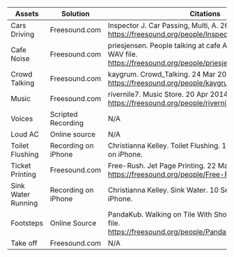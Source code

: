 | Assets | Solution | Citations |
| ------------ | ------------- | ------------- |
| Cars Driving | Freesound.com | Inspector J. Car Passing, Multi, A. 26 Jan 2018. WAV file. https://freesound.org/people/InspectorJ/sounds/416439/|
| Cafe Noise | Freesound.com | priesjensen. People talking at cafe Ambience. 1 Sep 2019. WAV file. https://freesound.org/people/priesjensen/sounds/482990/|
| Crowd Talking | Freesound.com | kaygrum. Crowd_Talking. 24 Mar 2019. WAV file. https://freesound.org/people/kaygrum/sounds/464497/|
| Music | Freesound.com | rivernile7. Music Store. 20 Apr 2014. WAV file. https://freesound.org/people/rivernile7/sounds/234249/|
| Voices | Scripted Recording | N/A |
| Loud AC | Online source | N/A |
| Toilet Flushing | Recording on iPhone | Christianna Kelley. Toilet Flushing. 10 Sep 2020. M4A file on iPhone. |
| Ticket Printing | Freesound.com | Free-Rush. Jet Page Printing. 22 Mar 2016. WAV file. https://freesound.org/people/Free-Rush/sounds/341059/|
| Sink Water Running | Recording on iPhone | Christianna Kelley. Sink Water. 10 Sep 2020. M4A file on iPhone. |
| Footsteps | Online Source | PandaKub. Walking on Tile With Shoes. 6 Dec 2014. WAV file. https://freesound.org/people/PandaKub/sounds/256904/|
| Take off | Freesound.com | N/A |
